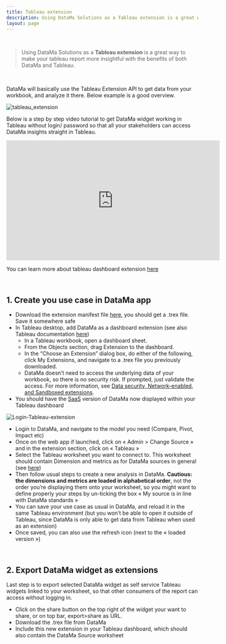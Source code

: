 ```yaml
---
title: Tableau extension
description: Using DataMa Solutions as a Tableau extension is a great way to make your tableau report more insightful with the benefits of both DataMa and Tableau.
layout: page
---
```


<br>

> Using DataMa Solutions as a **Tableau extension** is a great way to make your tableau report more insightful with the benefits of both DataMa and Tableau.

<br>

DataMa will basically use the Tableau Extension API to get data from your workbook, and analyze it there. Below example is a good overview.

![tableau_extension]({{site.url}}/{{site.baseurl}}/core_app/new/integration/images/Tableau-simplapp-extension.gif)

Below is a step by step video tutorial to get DataMa widget working in Tableau without login/ password so that all your stakeholders can access DataMa insights straight in Tableau.

<iframe width="560" height="315" src="https://www.youtube.com/embed/mgcsAiLLp_8" frameborder="0" allow="accelerometer; autoplay; clipboard-write; encrypted-media; gyroscope; picture-in-picture" allowfullscreen></iframe>

You can learn more about tableau dashboard extension [here](https://help.tableau.com/current/pro/desktop/en-us/dashboard_extensions.html)

<br>

## 1. Create you use case in DataMa app

* Download the extension manifest file <a href="https://ressources.datama.fr/tableau.trex" target="_blank" download> here</a>, you should get a .trex file. Save it somewhere safe
* In Tableau desktop, add DataMa as a dashboard extension (see also Tableau documentation [here](https://help.tableau.com/current/pro/desktop/en-us/dashboard_extensions.htm))
    * In a Tableau workbook, open a dashboard sheet.
    * From the Objects section, drag Extension to the dashboard.
    * In the “Choose an Extension” dialog box, do either of the following, click My Extensions, and navigate to a .trex file you previously downloaded.
    * DataMa doesn’t need to access the underlying data of your workbook, so there is no security risk. If prompted, just validate the access. For more information, see [Data security, Network-enabled, and Sandboxed extensions](https://help.tableau.com/current/pro/desktop/en-us/dashboard_extensions.htm#Data).
* You should have the [SaaS](http://solutions.datama.fr/) version of DataMa now displayed within your Tableau dashboard

![Login-Tableau-extension]({{site.url}}/{{site.baseurl}}/core_app/new/integration/images/Login-Tableau-extension.jpg)

* Login to DataMa, and navigate to the model you need (Compare, Pivot, Impact etc)
* Once on the web app if launched, click on « Admin > Change Source » and in the extension section, click on « Tableau »
* Select the Tableau worksheet you want to connect to. This worksheet should contain Dimension and metrics as for DataMa sources in general (see [here]({{site.url}}/{{site.baseurl}}/core_app/header/input/source))
* Then follow usual steps to create a new analysis in DataMa. **Cautious: the dimensions and metrics are loaded in alphabetical order**, not the order you’re displaying them onto your worksheet, so you might want to define properly your steps by un-ticking the box « My source is in line with DataMa standards »
* You can save your use case as usual in DataMa, and reload it in the same Tableau environment (but you won’t be able to open it outside of Tableau, since DataMa is only able to get data from Tableau when used as an extension)
* Once saved, you can also use the refresh icon (next to the « loaded version »)

<br>

## 2. Export DataMa widget as extensions

Last step is to export selected DataMa widget as self service Tableau widgets linked to your worksheet, so that other consumers of the report can access without logging in.

* Click on the share button on the top right of the widget your want to share, or on top bar, export>share as URL.
* Download the .trex file from DataMa
* Include this new extension in your Tableau dashboard, which should also contain the DataMa Source worksheet
